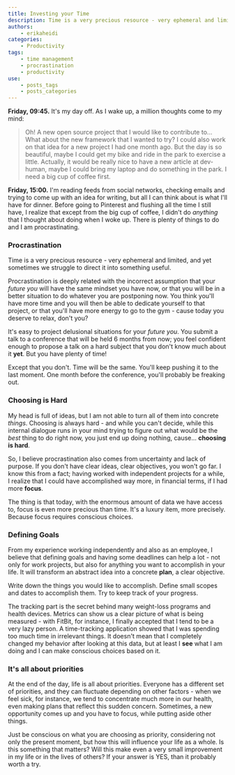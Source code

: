 ```yaml
---
title: Investing your Time
description: Time is a very precious resource - very ephemeral and limited, and yet sometimes we struggle to direct it into something useful.
authors:
    - erikaheidi
categories:
    - Productivity
tags:
    - time management
    - procrastination
    - productivity
use:
    - posts_tags
    - posts_categories
---
```


**Friday, 09:45.** It's my day off. As I wake up, a million thoughts come to my mind:
>Oh! A new open source project that I would like to contribute to... What about the new framework
that I wanted to try? I could also work on that idea for a new project I had one month ago. But the day is so beautiful, maybe I could get my bike and ride in the park
to exercise a little. Actually, it would be really nice to have a new article at dev-human, maybe I could bring my laptop and do something in the park. I need a big cup of coffee first.

**Friday, 15:00.** I'm reading feeds from social networks, checking emails and trying to come up with an idea for writing, but all I can think about is what I'll have for dinner. Before
going to Pinterest and flushing all the time I still have, I realize that except from the big cup of coffee, I didn't do _anything_ that I thought about doing when I woke up. There is plenty of things to do and I am procrastinating.

### Procrastination

Time is a very precious resource - very ephemeral and limited, and yet sometimes we struggle to direct it into something useful.

Procrastination is deeply related with the incorrect assumption that your _future you_ will have the same mindset you have now, or that you will be in a better situation to do whatever
 you are postponing now. You think you'll have more time and you will then be able to dedicate yourself to that project, or that you'll have more energy to go to the gym -
 cause today you deserve to relax, don't you?

It's easy to project delusional situations for your _future you_. You submit a talk to a conference that will be held 6 months from now; you feel confident enough to propose a talk
on a hard subject that you don't know much about it **yet**. But you have plenty of time!

Except that you don't. Time will be the same. You'll keep pushing it to the last moment. One month before the conference, you'll probably be freaking out.

### Choosing is Hard

My head is full of ideas, but I am not able to turn all of them into concrete _things_. Choosing is always hard - and while you can't decide, while this internal dialogue
runs in your mind trying to figure out what would be the _best_ thing to do right now, you just end up doing nothing, cause... **choosing is hard**.

So, I believe procrastination also comes from uncertainty and lack of purpose. If you don't have clear ideas, clear objectives, you won't go far.
I know this from a fact; having worked with independent projects for a while, I realize that I could have accomplished way more, in financial terms, if I had more **focus**.

The thing is that today, with the enormous amount of data we have access to, focus is even more precious than time. It's a luxury item, more precisely.
Because focus requires conscious choices.

### Defining Goals

From my experience working independently and also as an employee, I believe that defining goals and having some deadlines can help a lot -
not only for work projects, but also for anything you want to accomplish in your life. It will transform an abstract
 idea into a concrete **plan**, a clear objective.

Write down the things you would like to accomplish. Define small scopes and dates to accomplish them. Try to keep track of your progress.

The tracking part is the secret behind many weight-loss programs and health devices. Metrics can show us a clear picture of what is being measured -
with FitBit, for instance, I finally accepted that I tend to be a very lazy person. A time-tracking application showed that I was spending too much time in irrelevant things.
It doesn't mean that I completely changed my behavior after looking at this data, but at least I **see** what I am doing and I can make conscious choices based on it.


### It's all about priorities

At the end of the day, life is all about priorities. Everyone has a different set of priorities, and they can fluctuate depending on other factors - when we feel sick, for instance,
we tend to concentrate much more in our health, even making plans that reflect this sudden concern. Sometimes, a new opportunity comes up and you have to focus, while putting aside other things.

Just be conscious on what you are choosing as priority, considering not only the present moment, but how this will influence your life as a whole. Is this something that matters? Will this make even a very small
improvement in my life or in the lives of others? If your answer is YES, than it probably worth a try.

